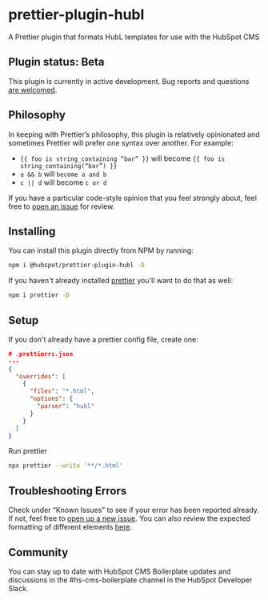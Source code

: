 # prettier-plugin-hubl

A Prettier plugin that formats HubL templates for use with the HubSpot CMS

## Plugin status: Beta

This plugin is currently in active development. Bug reports and questions [are welcomed](https://github.com/HubSpot/prettier-plugin-hubl/issues).

## Philosophy

In keeping with Prettier’s philosophy, this plugin is relatively opinionated and sometimes Prettier will prefer one syntax over another. For example:

- `{{ foo is string_containing “bar” }}` will become `{{ foo is string_containing(“bar”) }}`
- `a && b` will `become a and b`
- `c || d` will become `c or d`

If you have a particular code-style opinion that you feel strongly about, feel free to [open an issue](https://github.com/HubSpot/prettier-plugin-hubl/issues/new) for review.

## Installing

You can install this plugin directly from NPM by running:

```bash
npm i @hubspot/prettier-plugin-hubl -D
```

If you haven't already installed [prettier](https://prettier.io) you'll want to do that as well:

```bash
npm i prettier -D
```

## Setup

If you don't already have a prettier config file, create one:

```json
# .prettierrc.json
---
{
  "overrides": [
    {
      "files": "*.html",
      "options": {
        "parser": "hubl"
      }
    }
  ]
}


```

Run prettier

```bash
npx prettier --write '**/*.html'
```

## Troubleshooting Errors

Check under “Known Issues” to see if your error has been reported already. If not, feel free to [open up a new issue](https://github.com/HubSpot/prettier-plugin-hubl/issues/new). You can also review the expected formatting of different elements [here](./TYPE_DOCS.md).

## Community

You can stay up to date with HubSpot CMS Boilerplate updates and discussions in the #hs-cms-boilerplate channel in the HubSpot Developer Slack.

